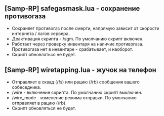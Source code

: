 ## [Samp-RP] safegasmask.lua - сохранение противогаза
- Сохраняет противогаз после смерти, напрямую зависит от скорости интернета / лагов сервера.
- Деактивация скрипта - /sgm. По умолчанию скрипт включен.
- Работает через проверку инвентаря на наличие противогаза. Противогаза нет в инвентаре - срабатывает, и наоборот.
- Скрипт обновляться не будет.

## [Samp-RP] wiretapping.lua - жучок на телефон
- Отправляет в сквад (/fs) или рацию (/rb) сообщения вашего собеседника.
- /wire - включение скрипта. По умолчанию скрипт выключен.
- /wire_mode - изменение режима отправки. По умолчанию отправляет в рацию (/rb).
- Скрипт обновляться не будет.
